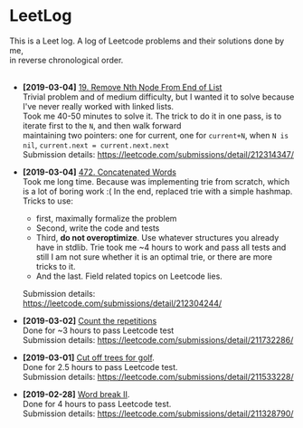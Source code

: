 # LeetLog 

This is a Leet log. A log of Leetcode problems and their solutions done by me, </br>
in reverse chronological order. </br>
</br>
* **[2019-03-04]**   [19. Remove Nth Node From End of List](https://leetcode.com/problems/remove-nth-node-from-end-of-list/)</br>
  Trivial problem and of medium difficulty, but I wanted it to solve because I've never really worked with linked lists. </br>
  Took me 40-50 minutes to solve it. The trick to do it in one pass, is to iterate first to the `N`, and then walk forward </br>
  maintaining two pointers: one for current, one for `current+N`, when `N is nil`, `current.next = current.next.next` </br>
  Submission details: https://leetcode.com/submissions/detail/212314347/ </br>
  
  
* **[2019-03-04]**   [472. Concatenated Words](https://leetcode.com/problems/concatenated-words/) </br>
  Took me long time. Because was implementing trie from scratch, which is a lot of boring work :( 
  In the end, replaced trie with a simple hashmap. Tricks to use: 
  * first, maximally formalize the problem 
  * Second, write the code and tests
  * Third, **do not overoptimize**. Use whatever structures you already have in stdlib. Trie took me ~4 hours 
    to work and pass all tests and still I am not sure whether it is an optimal trie, or there are more 
    tricks to it.
  * And the last. Field related topics on Leetcode lies. 
  
  Submission details: https://leetcode.com/submissions/detail/212304244/
  
* **[2019-03-02]**   [Count the repetitions](https://leetcode.com/problems/count-the-repetitions/) </br>
  Done for ~3 hours to pass Leetcode test</br>
  Submission details: https://leetcode.com/submissions/detail/211732286/ </br>
* **[2019-03-01]**   [Cut off trees for golf](https://leetcode.com/problems/cut-off-trees-for-golf-event/). </br>
  Done for 2.5 hours to pass Leetcode test. </br>
  Submission details: https://leetcode.com/submissions/detail/211533228/ </br>
* **[2019-02-28]**  [Word break II](https://leetcode.com/problems/word-break-ii/). </br>
  Done for 4 hours to pass Leetcode test. </br>
  Submission details: https://leetcode.com/submissions/detail/211328790/ </br>
  

